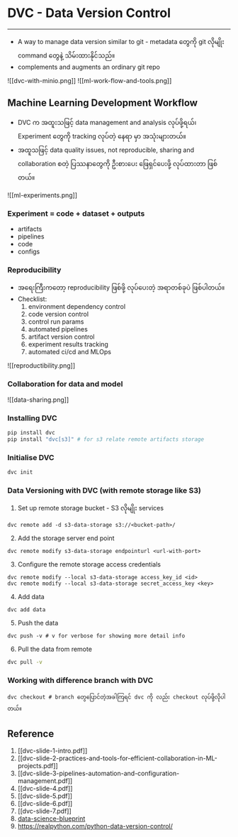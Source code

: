 # DVC - Data Version Control
--------
- A way to manage data version similar to git - metadata တွေကို git လိုမျိုး command တွေနဲ့ သိမ်းထားနိုင်သည်။
- complements and augments an ordinary git repo

![[dvc-with-minio.png]]
![[ml-work-flow-and-tools.png]]

Machine Learning Development Workflow
----
- DVC က အထူးသဖြင့် data management and analysis လုပ်ဖို့ရယ်၊ Experiment တွေကို tracking လုပ်တဲ့ နေရာ မှာ  အသုံးများတယ်။
- အထူသဖြင့် data quality issues, not reproducible, sharing and collaboration စတဲ့ ပြဿနာတွေကို ဦးစားပေး ဖြေရှင်ပေးဖို့ လုပ်ထားတာ ဖြစ်တယ်။ 


![[ml-experiments.png]]
### Experiment = code + dataset + outputs

- artifacts
- pipelines
- code
- configs

### Reproducibility 

- အရေးကြီးကတော့ reproducibility ဖြစ်ဖို့ လုပ်ပေးတဲ့ အရာတစ်ခုပဲ ဖြစ်ပါတယ်။
- Checklist:
	1. environment dependency control
	2. code version control
	3. control run params
	4. automated pipelines
	5. artifact version control
	6. experiment results tracking
	7. automated ci/cd and MLOps

![[reproductibility.png]]

### Collaboration for data and model 

![[data-sharing.png]]
### Installing DVC

```bash
pip install dvc
pip install "dvc[s3]" # for s3 relate remote artifacts storage
```

### Initialise  DVC 

```bash
dvc init
```

### Data Versioning with DVC (with remote storage like S3)

1. Set up remote storage bucket - S3 လိုမျိုး services 

```shell
dvc remote add -d s3-data-storage s3://<bucket-path>/
```

2. Add the storage server end point

```shell
dvc remote modify s3-data-storage endpointurl <url-with-port>
```

3. Configure the remote storage access credentials

```shell
dvc remote modify --local s3-data-storage access_key_id <id>
dvc remote modify --local s3-data-storage secret_access_key <key>
```

4. Add data

```shell
dvc add data 
```

5. Push the data 

```shell
dvc push -v # v for verbose for showing more detail info
```

6. Pull the data from remote

```bash
dvc pull -v
```
### Working with difference branch with DVC

```shell
dvc checkout # branch တွေပြောင်တဲ့အခါကြရင် dvc ကို လည်း checkout လုပ်ဖို့လိုပါတယ်။
```


Reference 
---
1. [[dvc-slide-1-intro.pdf]]
2. [[dvc-slide-2-practices-and-tools-for-efficient-collaboration-in-ML-projects.pdf]]
3. [[dvc-slide-3-pipelines-automation-and-configuration-management.pdf]]
4. [[dvc-slide-4.pdf]]
5. [[dvc-slide-5.pdf]]
6. [[dvc-slide-6.pdf]]
7. [[dvc-slide-7.pdf]]
8. [data-science-blueprint](https://data-science-blueprint.readthedocs.io/)
9. https://realpython.com/python-data-version-control/ 